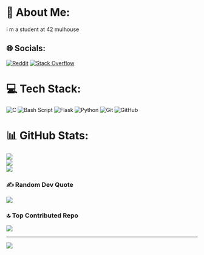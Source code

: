 # 💫 About Me:
i m a student at 42 mulhouse


## 🌐 Socials:
[![Reddit](https://img.shields.io/badge/Reddit-%23FF4500.svg?logo=Reddit&logoColor=white)](https://reddit.com/user/Chahalor) [![Stack Overflow](https://img.shields.io/badge/-Stackoverflow-FE7A16?logo=stack-overflow&logoColor=white)](https://stackoverflow.com/users/23332185) 

# 💻 Tech Stack:
![C](https://img.shields.io/badge/c-%2300599C.svg?style=for-the-badge&logo=c&logoColor=white) ![Bash Script](https://img.shields.io/badge/bash_script-%23121011.svg?style=for-the-badge&logo=gnu-bash&logoColor=white) ![Flask](https://img.shields.io/badge/flask-%23000.svg?style=for-the-badge&logo=flask&logoColor=white) ![Python](https://img.shields.io/badge/python-3670A0?style=for-the-badge&logo=python&logoColor=ffdd54) ![Git](https://img.shields.io/badge/git-%23F05033.svg?style=for-the-badge&logo=git&logoColor=white) ![GitHub](https://img.shields.io/badge/github-%23121011.svg?style=for-the-badge&logo=github&logoColor=white)
# 📊 GitHub Stats:
![](https://github-readme-stats.vercel.app/api?username=chahalor&theme=dark&hide_border=true&include_all_commits=true&count_private=true)<br/>
![](https://github-readme-streak-stats.herokuapp.com/?user=chahalor&theme=dark&hide_border=true)<br/>
![](https://github-readme-stats.vercel.app/api/top-langs/?username=chahalor&theme=dark&hide_border=true&include_all_commits=true&count_private=true&layout=compact)

### ✍️ Random Dev Quote
![](https://quotes-github-readme.vercel.app/api?type=horizontal&theme=dark)

### 🔝 Top Contributed Repo
![](https://github-contributor-stats.vercel.app/api?username=chahalor&limit=5&theme=dark&combine_all_yearly_contributions=true)

---
[![](https://visitcount.itsvg.in/api?id=chahalor&icon=0&color=0)](https://visitcount.itsvg.in)

<!-- Proudly created with GPRM ( https://gprm.itsvg.in ) -->